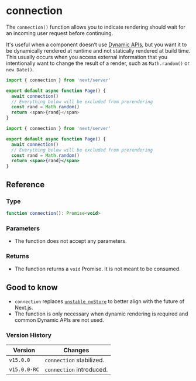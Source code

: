 # connection

The `connection()` function allows you to indicate rendering should wait for an incoming user request before continuing.

It's useful when a component doesn’t use [Dynamic APIs](/docs/app/getting-started/partial-prerendering.md#dynamic-rendering), but you want it to be dynamically rendered at runtime and not statically rendered at build time. This usually occurs when you access external information that you intentionally want to change the result of a render, such as `Math.random()` or `new Date()`.

```ts filename="app/page.tsx" switcher
import { connection } from 'next/server'

export default async function Page() {
  await connection()
  // Everything below will be excluded from prerendering
  const rand = Math.random()
  return <span>{rand}</span>
}
```

```jsx filename="app/page.js" switcher
import { connection } from 'next/server'

export default async function Page() {
  await connection()
  // Everything below will be excluded from prerendering
  const rand = Math.random()
  return <span>{rand}</span>
}
```

## Reference

### Type

```jsx
function connection(): Promise<void>
```

### Parameters

* The function does not accept any parameters.

### Returns

* The function returns a `void` Promise. It is not meant to be consumed.

## Good to know

* `connection` replaces [`unstable_noStore`](/docs/app/api-reference/functions/unstable_noStore.md) to better align with the future of Next.js.
* The function is only necessary when dynamic rendering is required and common Dynamic APIs are not used.

### Version History

| Version      | Changes                  |
| ------------ | ------------------------ |
| `v15.0.0`    | `connection` stabilized. |
| `v15.0.0-RC` | `connection` introduced. |
